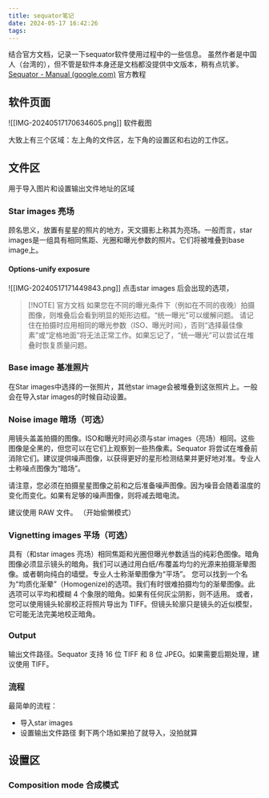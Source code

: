 ```yaml
---
title: sequator笔记
date: 2024-05-17 16:42:26
tags:
---
```

结合官方文档，记录一下sequator软件使用过程中的一些信息。
虽然作者是中国人（台湾的），但不管是软件本身还是文档都没提供中文版本，稍有点坑爹。
[ Sequator - Manual (google.com)](https://sites.google.com/view/sequator/manual)
官方教程

## 软件页面
![[IMG-20240517170634605.png]]
软件截图

大致上有三个区域：左上角的文件区，左下角的设置区和右边的工作区。

## 文件区
用于导入图片和设置输出文件地址的区域
### Star images 亮场
顾名思义，放置有星星的照片的地方，天文摄影上称其为亮场。一般而言，star images是一组具有相同焦距、光圈和曝光参数的照片。它们将被堆叠到base image上。

#### Options-unify exposure

![[IMG-20240517171449843.png]]
点击star images 后会出现的选项，

> [!NOTE] 官方文档
> 如果您在不同的曝光条件下（例如在不同的夜晚）拍摄图像，则堆叠后会看到明显的矩形边框。“统一曝光”可以缓解问题。
> 请记住在拍摄时应用相同的曝光参数（ISO、曝光时间），否则“选择最佳像素”或“定格地面”将无法正常工作。如果忘记了，“统一曝光”可以尝试在堆叠时恢复质量问题。

### Base image 基准照片
在Star images中选择的一张照片，其他star image会被堆叠到这张照片上。一般会在导入star images的时候自动设置。

### Noise image 暗场（可选）

用镜头盖盖拍摄的图像。ISO和曝光时间必须与star images（亮场）相同。这些图像是全黑的，但您可以在它们上观察到一些热像素。Sequator 将尝试在堆叠前消除它们。建议提供噪声图像，以获得更好的星形检测结果并更好地对准。专业人士称噪点图像为“暗场”。

请注意，您必须在拍摄星星图像之前和之后准备噪声图像。因为噪音会随着温度的变化而变化。如果有足够的噪声图像，则将减去暗电流。

建议使用 RAW 文件。
（开始偷懒模式）

### Vignetting images 平场（可选）
具有（和star images 亮场）相同焦距和光圈但曝光参数适当的纯彩色图像。暗角图像必须显示镜头的暗角。我们可以通过用白纸/布覆盖均匀的光源来拍摄渐晕图像。或者朝向纯白的墙壁。专业人士称渐晕图像为“平场”。
您可以找到一个名为“均质化渐晕”（Homogenize)的选项。我们有时很难拍摄均匀的渐晕图像。此选项可以平均和模糊 4 个象限的暗角。如果有任何灰尘阴影，则不适用。
或者，您可以使用镜头轮廓校正将照片导出为 TIFF。但镜头轮廓只是镜头的近似模型，它可能无法完美地校正暗角。

### Output
输出文件路径。Sequator 支持 16 位 TIFF 和 8 位 JPEG。如果需要后期处理，建议使用 TIFF。

### 流程
最简单的流程：
- 导入star images
- 设置输出文件路径
剩下两个场如果拍了就导入，没拍就算

## 设置区
### Composition mode 合成模式
